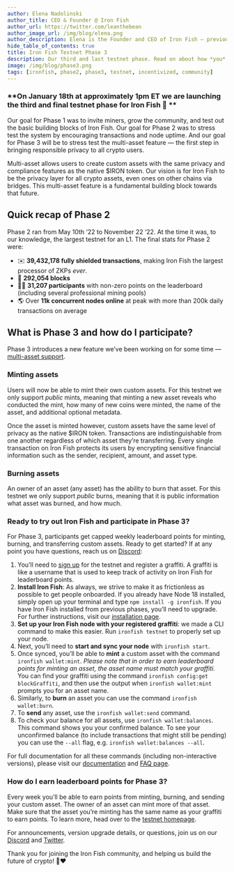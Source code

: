 ```yaml
---
author: Elena Nadolinski
author_title: CEO & Founder @ Iron Fish
author_url: https://twitter.com/leanthebean
author_image_url: /img/blog/elena.png
author_description: Elena is the Founder and CEO of Iron Fish — previously worked at Microsoft and Airbnb. Fell down the cryptocurrency rabbit hole in 2017. Really didn't want her insurance to know she eats pizza.
hide_table_of_contents: true
title: Iron Fish Testnet Phase 3
description: Our third and last testnet phase. Read on about how *you* can participate in Phase 3 today!
image: /img/blog/phase3.png
tags: [ironfish, phase2, phase3, testnet, incentivized, community]
---
```


### **On January 18th at approximately 1pm ET we are launching the third and final testnet phase for Iron Fish 🙌 **

Our goal for Phase 1 was to invite miners, grow the community, and test out the basic building blocks of Iron Fish. Our goal for Phase 2 was to stress test the system by encouraging transactions and node uptime. And our goal for Phase 3 will be to stress test the multi-asset feature — the first step in bringing responsible privacy to all crypto users.

Multi-asset allows users to create custom assets with the same privacy and compliance features as the native $IRON token. Our vision is for Iron Fish to be the privacy layer for all crypto assets, even ones on other chains via bridges. This multi-asset feature is a fundamental building block towards that future.

## Quick recap of Phase 2

Phase 2 ran from May 10th ‘22 to November 22 ‘22. At the time it was, to our knowledge, the largest testnet for an L1. The final stats for Phase 2 were:

- ✉️ **39,432,178 fully shielded transactions**, making Iron Fish the largest processor of ZKPs _ever_.
- 🧱 **292,054 blocks**
- 💁‍♀️ **31,207 participants** with non-zero points on the leaderboard (including several professional mining pools)
- 🌎 Over **11k concurrent nodes online** at peak with more than 200k daily transactions on average

## What is Phase 3 and how do I participate?

Phase 3 introduces a new feature we’ve been working on for some time — [multi-asset support](https://ironfish.network/blog/2023/01/13/multi-asset-phase3).

### Minting assets

Users will now be able to mint their own custom assets. For this testnet we only support _public_ mints, meaning that minting a new asset reveals who conducted the mint, how many of new coins were minted, the name of the asset, and additional optional metadata.

Once the asset is minted however, custom assets have the same level of privacy as the native $IRON token. Transactions are indistinguishable from one another regardless of which asset they’re transferring. Every single transaction on Iron Fish protects its users by encrypting sensitive financial information such as the sender, recipient, amount, and asset type.

### Burning assets

An owner of an asset (any asset) has the ability to burn that asset. For this testnet we only support _public_ burns, meaning that it is public information what asset was burned, and how much.

### Ready to try out Iron Fish and participate in Phase 3?

For Phase 3, participants get capped weekly leaderboard points for minting, burning, and transferring custom assets. Ready to get started? If at any point you have questions, reach us on [Discord](https://discord.gg/uCWctApGYN):

1. You’ll need to [sign up](https://testnet.ironfish.network/about) for the testnet and register a graffiti. A graffiti is like a username that is used to keep track of activity on Iron Fish for leaderboard points.
2. **Install Iron Fish**: As always, we strive to make it as frictionless as possible to get people onboarded. If you already have Node 18 installed, simply open up your terminal and type `npm install -g ironfish`. If you have Iron Fish installed from previous phases, you’ll need to upgrade. For further instructions, visit our [installation page](https://ironfish.network/docs/onboarding/installation-iron-fish).
3. **Set up your Iron Fish node with your registered graffiti**: we made a CLI command to make this easier. Run `ironfish testnet` to properly set up your node.
4. Next, you’ll need to **start and sync your node** with `ironfish start`.
5. Once synced, you’ll be able to **mint** a custom asset with the command `ironfish wallet:mint`.
   _Please note that in order to earn leaderboard points for minting an asset, the asset name must match your graffiti._ You can find your graffiti using the command `ironfish config:get blockGraffiti`, and then use the output when `ironfish wallet:mint` prompts you for an asset name.
6. Similarly, to **burn** an asset you can use the command `ironfish wallet:burn`.
7. To **send** any asset, use the `ironfish wallet:send` command.
8. To check your balance for all assets, use `ironfish wallet:balances`. This command shows you your confirmed balance. To see your unconfirmed balance (to include transactions that might still be pending) you can use the `--all` flag, e.g. `ironfish wallet:balances --all`.

For full documentation for all these commands (including non-interactive versions), please visit our [documentation](https://ironfish.network/docs/onboarding/iron-fish-tutorial) and [FAQ page](https://testnet.ironfish.network/faq).

### How do I earn leaderboard points for Phase 3?

Every week you’ll be able to earn points from minting, burning, and sending your custom asset. The owner of an asset can mint more of that asset. Make sure that the asset you’re minting has the same name as your graffiti to earn points. To learn more, head over to the [testnet homepage](https://testnet.ironfish.network/about).

For announcements, version upgrade details, or questions, join us on our [Discord](https://discord.gg/uCWctApGYN) and [Twitter](https://twitter.com/ironfishcrypto).

Thank you for joining the Iron Fish community, and helping us build the future of crypto! 🙏❤️

